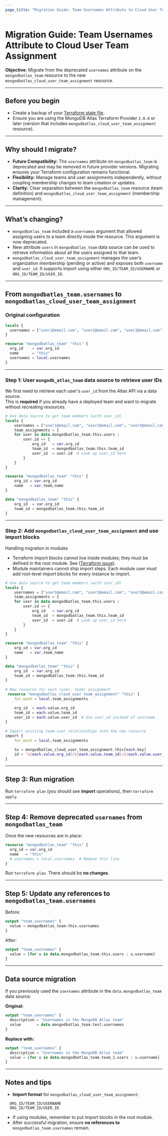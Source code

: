 ```yaml
---
page_title: "Migration Guide: Team Usernames Attribute to Cloud User Team Assignment"  
---
```

  
# Migration Guide: Team Usernames Attribute to Cloud User Team Assignment
  
**Objective**: Migrate from the deprecated `usernames` attribute on the `mongodbatlas_team` resource to the new `mongodbatlas_cloud_user_team_assignment` resource.  
  
---  
  
## Before you begin  
  
- Create a backup of your [Terraform state file](https://developer.hashicorp.com/terraform/cli/commands/state).
- Ensure you are using the MongoDB Atlas Terraform Provider `2.0.0` or later (version that includes `mongodbatlas_cloud_user_team_assignment` resource).
  
---  

## Why should I migrate?  

- **Future Compatibility:** The `usernames` attribute on `mongodbatlas_team` is deprecated and may be removed in future provider versions. Migrating ensures your Terraform configuration remains functional.
- **Flexibility:** Manage teams and user assignments independently, without coupling membership changes to team creation or updates.  
- **Clarity:** Clear separation between the `mongodbatlas_team` resource (team definition) and `mongodbatlas_cloud_user_team_assignment` (membership management).  

---
  
## What’s changing?  
  
- `mongodbatlas_team` included a `usernames` argument that allowed assigning users to a team directly inside the resource. This argument is now deprecated.
- New attribute `users` in `mongodbatlas_team` data source can be used to retrieve information about all the users assigned to that team.
- `mongodbatlas_cloud_user_team_assignment` manages the user’s organization membership (pending or active) and exposes both `username` and `user_id`. It supports import using either `ORG_ID/TEAM_ID/USERNAME` or `ORG_ID/TEAM_ID/USER_ID`.

---  
  
## From `mongodbatlas_team.usernames` to `mongodbatlas_cloud_user_team_assignment`
  
### Original configuration  
  
```terraform
locals {
  usernames = ["user1@email.com", "user2@email.com", "user3@email.com"]
}

resource "mongodbatlas_team" "this" {  
  org_id    = var.org_id  
  name      = "this"
  usernames = local.usernames
} 
```  
  
---  
  
### Step 1: User `mongodb_atlas_team` data source to retrieve user IDs
  
We first need to retrieve each user's `user_id` from the Atlas API via a data source.  
This is **required** if you already have a deployed team and want to migrate without recreating resources.  
  
```terraform  
# Use data source to get team members (with user_id)  
locals {
    usernames = ["user1@email.com", "user2@email.com", "user3@email.com"]
    team_assignments = {      
    for user in data.mongodbatlas_team.this.users :      
        user.id => {      
            org_id   = var.org_id
            team_id  = mongodbatlas_team.this.team_id
            user_id  = user.id  # Look up user_id here
        }
    }
}

resource "mongodbatlas_team" "this" {  
    org_id = var.org_id  
    name   = var.team_name
} 

data "mongodbatlas_team" "this" {  
    org_id  = var.org_id  
    team_id = mongodbatlas_team.this.team_id  
} 
```

---

### Step 2: Add `mongodbatlas_cloud_user_team_assignment`  and use import blocks

Handling migration in modules

- Terraform import blocks cannot live inside modules; they must be defined in the root module. See ([Terraform issue](https://github.com/hashicorp/terraform/issues/33474)).
- Module maintainers cannot ship import steps. Each module user must add root-level import blocks for every instance to import.

```terraform  
# Use data source to get team members (with user_id)  
locals {
    usernames = ["user1@email.com", "user2@email.com", "user3@email.com"]
    team_assignments = {
    for user in data.mongodbatlas_team.this.users :
        user.id => {
            org_id   = var.org_id
            team_id  = mongodbatlas_team.this.team_id
            user_id  = user.id  # Look up user_id here
        }
    }
}

resource "mongodbatlas_team" "this" {
    org_id = var.org_id
    name   = var.team_name
}

data "mongodbatlas_team" "this" {
    org_id  = var.org_id
    team_id = mongodbatlas_team.this.team_id
}
  
# New resource for each (user, team) assignment  
 resource "mongodbatlas_cloud_user_team_assignment" "this" {           
    for_each = local.team_assignments

    org_id  = each.value.org_id   
    team_id = each.value.team_id     
    user_id = each.value.user_id  # Use user_id instead of username  
}  
  
# Import existing team-user relationships into the new resource  
import {  
    for_each = local.team_assignments

    to = mongodbatlas_cloud_user_team_assignment.this[each.key] 
    id = "${each.value.org_id}/${each.value.team_id}/${each.value.user_id}" 
} 
```
  
---  
  
## Step 3: Run migration

Run `terraform plan` (you should see **import** operations), then `terraform apply`.
  
---  
  
## Step 4: Remove deprecated `usernames` from `mongodbatlas_team`  
  
Once the new resources are in place:  
  
```terraform  
resource "mongodbatlas_team" "this" {  
  org_id = var.org_id  
  name   = "this"  
  # usernames = local.usernames  # Remove this line
}  
```  
  
Run `terraform plan`. There should be **no changes**.  
  
---  
  
## Step 5: Update any references to `mongodbatlas_team.usernames`  
  
Before:  
  
```terraform  
output "team_usernames" {  
  value = mongodbatlas_team.this.usernames  
}  
```  
  
After:  
  
```terraform  
output "team_usernames" {  
  value = [for u in data.mongodbatlas_team.this.users : u.username]  
}  
```

---

## Data source migration  
  
If you previously used the `usernames` attribute in the `data.mongodbatlas_team` data source:  
  
**Original:**  

```terraform  
output "team_usernames" {  
  description = "Usernames in the MongoDB Atlas team"  
  value       = data.mongodbatlas_team.test.usernames  
}  
```  
  
**Replace with:**  

```terraform  
output "team_usernames" { 
  description = "Usernames in the MongoDB Atlas team"  
  value = [for u in data.mongodbatlas_team.team_1.users : u.username]  
}  
```  
  
---  
  
## Notes and tips  

- **Import format** for `mongodbatlas_cloud_user_team_assignment`:

```
  ORG_ID/TEAM_ID/USERNAME
  ORG_ID/TEAM_ID/USER_ID
```

- If using modules, remember to put import blocks in the root module.
- After successful migration, ensure **no references to** `mongodbatlas_team.usernames` remain.
